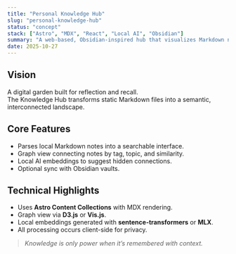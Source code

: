 ```yaml
---
title: "Personal Knowledge Hub"
slug: "personal-knowledge-hub"
status: "concept"
stack: ["Astro", "MDX", "React", "Local AI", "Obsidian"]
summary: "A web-based, Obsidian-inspired hub that visualizes Markdown notes as a living knowledge graph — powered by local intelligence."
date: 2025-10-27
---
```


## Vision
A digital garden built for reflection and recall.  
The Knowledge Hub transforms static Markdown files into a semantic, interconnected landscape.

## Core Features
- Parses local Markdown notes into a searchable interface.  
- Graph view connecting notes by tag, topic, and similarity.  
- Local AI embeddings to suggest hidden connections.  
- Optional sync with Obsidian vaults.

## Technical Highlights
- Uses **Astro Content Collections** with MDX rendering.  
- Graph view via **D3.js** or **Vis.js**.  
- Local embeddings generated with **sentence-transformers** or **MLX**.  
- All processing occurs client-side for privacy.

> *Knowledge is only power when it’s remembered with context.*
